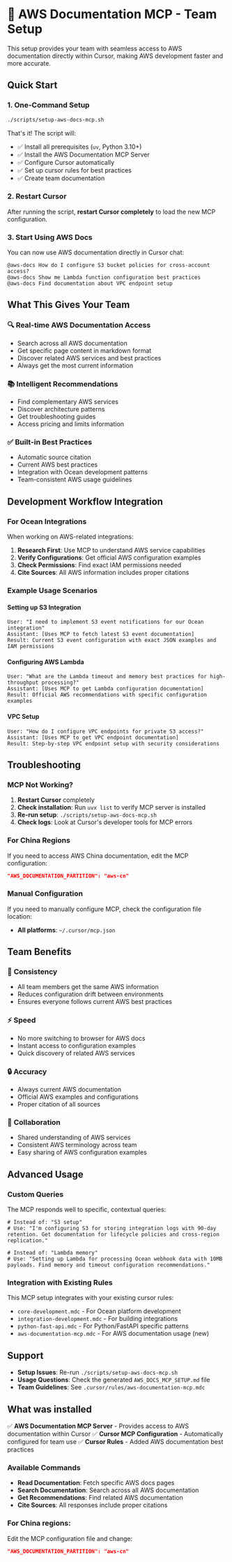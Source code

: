 # 🚀 AWS Documentation MCP - Team Setup

This setup provides your team with seamless access to AWS documentation directly within Cursor, making AWS development faster and more accurate.

## Quick Start

### 1. One-Command Setup
```bash
./scripts/setup-aws-docs-mcp.sh
```

That's it! The script will:
- ✅ Install all prerequisites (`uv`, Python 3.10+)
- ✅ Install the AWS Documentation MCP Server
- ✅ Configure Cursor automatically
- ✅ Set up cursor rules for best practices
- ✅ Create team documentation

### 2. Restart Cursor
After running the script, **restart Cursor completely** to load the new MCP configuration.

### 3. Start Using AWS Docs
You can now use AWS documentation directly in Cursor chat:

```
@aws-docs How do I configure S3 bucket policies for cross-account access?
@aws-docs Show me Lambda function configuration best practices
@aws-docs Find documentation about VPC endpoint setup
```

## What This Gives Your Team

### 🔍 **Real-time AWS Documentation Access**
- Search across all AWS documentation
- Get specific page content in markdown format
- Discover related AWS services and best practices
- Always get the most current information

### 📚 **Intelligent Recommendations**
- Find complementary AWS services
- Discover architecture patterns
- Get troubleshooting guides
- Access pricing and limits information

### ✅ **Built-in Best Practices**
- Automatic source citation
- Current AWS best practices
- Integration with Ocean development patterns
- Team-consistent AWS usage guidelines

## Development Workflow Integration

### For Ocean Integrations
When working on AWS-related integrations:

1. **Research First**: Use MCP to understand AWS service capabilities
2. **Verify Configurations**: Get official AWS configuration examples
3. **Check Permissions**: Find exact IAM permissions needed
4. **Cite Sources**: All AWS information includes proper citations

### Example Usage Scenarios

#### Setting up S3 Integration
```
User: "I need to implement S3 event notifications for our Ocean integration"
Assistant: [Uses MCP to fetch latest S3 event documentation]
Result: Current S3 event configuration with exact JSON examples and IAM permissions
```

#### Configuring AWS Lambda
```
User: "What are the Lambda timeout and memory best practices for high-throughput processing?"
Assistant: [Uses MCP to get Lambda configuration documentation]
Result: Official AWS recommendations with specific configuration examples
```

#### VPC Setup
```
User: "How do I configure VPC endpoints for private S3 access?"
Assistant: [Uses MCP to get VPC endpoint documentation]
Result: Step-by-step VPC endpoint setup with security considerations
```

## Troubleshooting

### MCP Not Working?
1. **Restart Cursor** completely
2. **Check installation**: Run `uvx list` to verify MCP server is installed
3. **Re-run setup**: `./scripts/setup-aws-docs-mcp.sh`
4. **Check logs**: Look at Cursor's developer tools for MCP errors

### For China Regions
If you need to access AWS China documentation, edit the MCP configuration:
```json
"AWS_DOCUMENTATION_PARTITION": "aws-cn"
```

### Manual Configuration
If you need to manually configure MCP, check the configuration file location:
- **All platforms**: `~/.cursor/mcp.json`

## Team Benefits

### 🎯 **Consistency**
- All team members get the same AWS information
- Reduces configuration drift between environments
- Ensures everyone follows current AWS best practices

### ⚡ **Speed**
- No more switching to browser for AWS docs
- Instant access to configuration examples
- Quick discovery of related AWS services

### 🔒 **Accuracy**
- Always current AWS documentation
- Official AWS examples and configurations
- Proper citation of all sources

### 🤝 **Collaboration**
- Shared understanding of AWS services
- Consistent AWS terminology across team
- Easy sharing of AWS configuration examples

## Advanced Usage

### Custom Queries
The MCP responds well to specific, contextual queries:

```
# Instead of: "S3 setup"
# Use: "I'm configuring S3 for storing integration logs with 90-day retention. Get documentation for lifecycle policies and cross-region replication."

# Instead of: "Lambda memory"
# Use: "Setting up Lambda for processing Ocean webhook data with 10MB payloads. Find memory and timeout configuration recommendations."
```

### Integration with Existing Rules
This MCP setup integrates with your existing cursor rules:
- `core-development.mdc` - For Ocean platform development
- `integration-development.mdc` - For building integrations
- `python-fast-api.mdc` - For Python/FastAPI specific patterns
- `aws-documentation-mcp.mdc` - For AWS documentation usage (new)

## Support

- **Setup Issues**: Re-run `./scripts/setup-aws-docs-mcp.sh`
- **Usage Questions**: Check the generated `AWS_DOCS_MCP_SETUP.md` file
- **Team Guidelines**: See `.cursor/rules/aws-documentation-mcp.mdc`


## What was installed

✅ **AWS Documentation MCP Server** - Provides access to AWS documentation within Cursor
✅ **Cursor MCP Configuration** - Automatically configured for team use
✅ **Cursor Rules** - Added AWS documentation best practices

### Available Commands
- **Read Documentation**: Fetch specific AWS docs pages
- **Search Documentation**: Search across all AWS documentation
- **Get Recommendations**: Find related AWS documentation
- **Cite Sources**: All responses include proper citations

### For China regions:
Edit the MCP configuration file and change:
```json
"AWS_DOCUMENTATION_PARTITION": "aws-cn"
```

